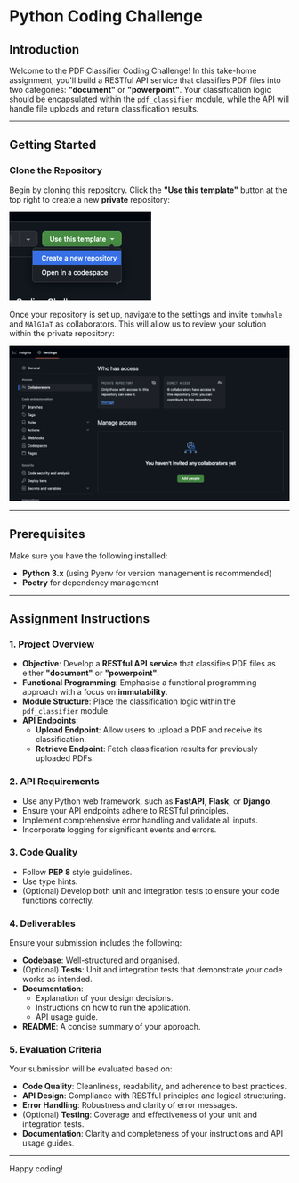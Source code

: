 # Python Coding Challenge

## Introduction

Welcome to the PDF Classifier Coding Challenge! In this take-home assignment, you'll build a RESTful API service that classifies PDF files into two categories: **"document"** or **"powerpoint"**. Your classification logic should be encapsulated within the `pdf_classifier` module, while the API will handle file uploads and return classification results.

---

## Getting Started

### Clone the Repository

Begin by cloning this repository. Click the **"Use this template"** button at the top right to create a new **private** repository:

![Clone Repository](image.png)

Once your repository is set up, navigate to the settings and invite `tomwhale` and `MAlGIaT` as collaborators. This will allow us to review your solution within the private repository:

![Invite Collaborators](image-1.png)

---

## Prerequisites

Make sure you have the following installed:

- **Python 3.x** (using Pyenv for version management is recommended)
- **Poetry** for dependency management

---

## Assignment Instructions

### 1. Project Overview

- **Objective**: Develop a **RESTful API service** that classifies PDF files as either **"document"** or **"powerpoint"**.
- **Functional Programming**: Emphasise a functional programming approach with a focus on **immutability**.
- **Module Structure**: Place the classification logic within the `pdf_classifier` module.
- **API Endpoints**:
  - **Upload Endpoint**: Allow users to upload a PDF and receive its classification.
  - **Retrieve Endpoint**: Fetch classification results for previously uploaded PDFs.

### 2. API Requirements

- Use any Python web framework, such as **FastAPI**, **Flask**, or **Django**.
- Ensure your API endpoints adhere to RESTful principles.
- Implement comprehensive error handling and validate all inputs.
- Incorporate logging for significant events and errors.

### 3. Code Quality

- Follow **PEP 8** style guidelines.
- Use type hints.
- (Optional) Develop both unit and integration tests to ensure your code functions correctly.

### 4. Deliverables

Ensure your submission includes the following:

- **Codebase**: Well-structured and organised.
- (Optional) **Tests**: Unit and integration tests that demonstrate your code works as intended.
- **Documentation**:
  - Explanation of your design decisions.
  - Instructions on how to run the application.
  - API usage guide.
- **README**: A concise summary of your approach.

### 5. Evaluation Criteria

Your submission will be evaluated based on:

- **Code Quality**: Cleanliness, readability, and adherence to best practices.
- **API Design**: Compliance with RESTful principles and logical structuring.
- **Error Handling**: Robustness and clarity of error messages.
- (Optional) **Testing**: Coverage and effectiveness of your unit and integration tests.
- **Documentation**: Clarity and completeness of your instructions and API usage guides.

---

Happy coding!
